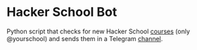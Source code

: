 # Hacker School Bot
Python script that checks for new Hacker School [courses](https://hacker-school.de/unterstuetzen/inspirer/checkin-inspirer-yourschool/?formats%5B0%5D=ys) (only @yourschool) and sends them in a Telegram [channel](t.me/hackerschoolupdate).
